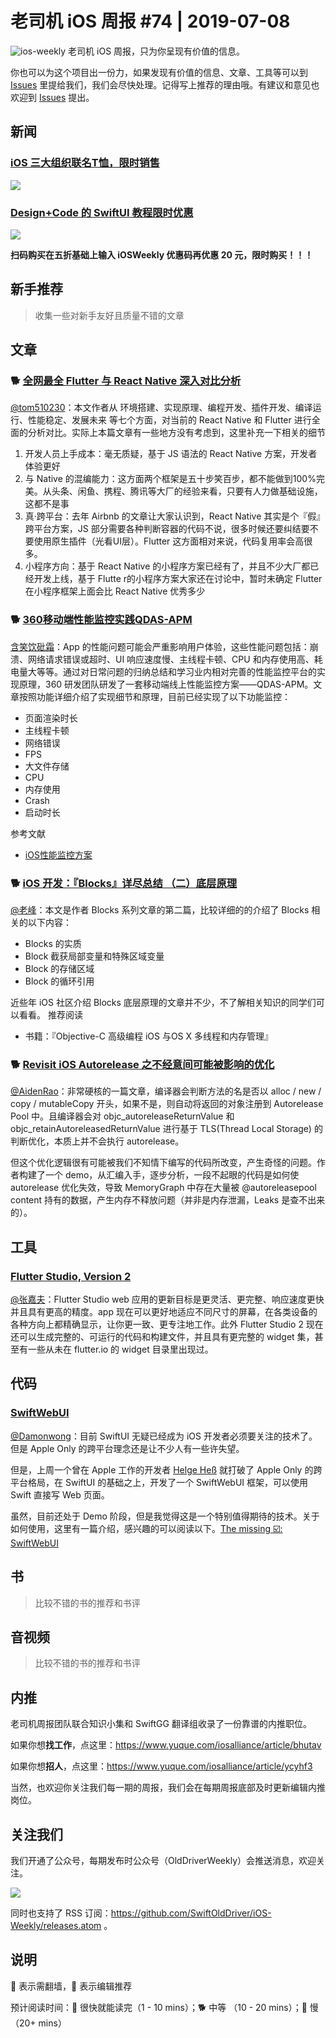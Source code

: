 # 老司机 iOS 周报 #74 | 2019-07-08

![ios-weekly](https://github.com/SwiftOldDriver/iOS-Weekly/blob/master/assets/ios-weekly.png?raw=true)
老司机 iOS 周报，只为你呈现有价值的信息。

你也可以为这个项目出一份力，如果发现有价值的信息、文章、工具等可以到 [Issues](https://github.com/SwiftOldDriver/iOS-Weekly/issues) 里提给我们，我们会尽快处理。记得写上推荐的理由哦。有建议和意见也欢迎到 [Issues](https://github.com/SwiftOldDriver/iOS-Weekly/issues) 提出。

## 新闻

### [iOS 三大组织联名T恤，限时销售](https://m.tb.cn/h.e62VJCJ?sm=6bb793)

![](https://gd1.alicdn.com/imgextra/i2/38447709/O1CN01YCZQhR26oloQ4ciT0_!!38447709.png_400x400.jpg)

### [Design+Code 的 SwiftUI 教程限时优惠](https://h5.youzan.com/v2/goods/3eua57deaxury?dc_ps=2286991227876280320.200001&redirect_count=1)

![](https://images.xiaozhuanlan.com/photo/2019/d585de14b83c09b02dfc77251164fe52.png)

**扫码购买在五折基础上输入 iOSWeekly 优惠码再优惠 20 元，限时购买！！！**

## 新手推荐

> 收集一些对新手友好且质量不错的文章

## 文章

### 🐕 [全网最全 Flutter 与 React Native 深入对比分析](https://juejin.im/entry/5d0bad4c5188257152111ed8)

[@tom510230](https://xiaozhuanlan.com/u/6682065345)：本文作者从 环境搭建、实现原理、编程开发、插件开发、编译运行、性能稳定、发展未来 等七个方面，对当前的 React Native 和 Flutter 进行全面的分析对比。实际上本篇文章有一些地方没有考虑到，这里补充一下相关的细节

1. 开发人员上手成本：毫无质疑，基于 JS 语法的 React Native 方案，开发者体验更好
2. 与 Native 的混编能力：这方面两个框架是五十步笑百步，都不能做到100%完美。从头条、闲鱼、携程、腾讯等大厂的经验来看，只要有人力做基础设施，这都不是事
3. 真·跨平台：去年 Airbnb 的文章让大家认识到，React Native 其实是个『假』跨平台方案，JS 部分需要各种判断容器的代码不说，很多时候还要纠结要不要使用原生插件（光看UI层）。Flutter 这方面相对来说，代码复用率会高很多。
4. 小程序方向：基于 React Native 的小程序方案已经有了，并且不少大厂都已经开发上线，基于 Flutte r的小程序方案大家还在讨论中，暂时未确定 Flutter 在小程序框架上面会比 React Native 优秀多少

### 🐕 [360移动端性能监控实践QDAS-APM](https://mp.weixin.qq.com/s/Vq0TDiLbexxBlqlf_lilnQ)

[含笑饮砒霜](https://weibo.com/chinafishnews/)：App 的性能问题可能会严重影响用户体验，这些性能问题包括：崩溃、网络请求错误或超时、UI 响应速度慢、主线程卡顿、CPU 和内存使用高、耗电量大等等。通过对日常问题的归纳总结和学习业内相对完善的性能监控平台的实现原理，360 研发团队研发了一套移动端线上性能监控方案——QDAS-APM。文章按照功能详细介绍了实现细节和原理，目前已经实现了以下功能监控：

- 页面渲染时长
- 主线程卡顿 
- 网络错误
- FPS 
- 大文件存储
- CPU
- 内存使用
- Crash 
- 启动时长

参考文献
- [iOS性能监控方案](http://www.cocoachina.com/articles/19680)

### 🐕 [iOS 开发：『Blocks』详尽总结 （二）底层原理](https://juejin.im/post/5d14630ff265da1b725c1433)

[@老峰](https://github.com/GesanTung)：本文是作者 Blocks 系列文章的第二篇，比较详细的的介绍了 Blocks 相关的以下内容：

- Blocks 的实质
- Block 截获局部变量和特殊区域变量 
- Block 的存储区域
- Block 的循环引用

近些年 iOS 社区介绍 Blocks 底层原理的文章并不少，不了解相关知识的同学们可以看看。
推荐阅读
- 书籍：『Objective-C 高级编程 iOS 与OS X 多线程和内存管理』

### 🐕 [Revisit iOS Autorelease 之不经意间可能被影响的优化](https://satanwoo.github.io/2019/07/02/RevisitAutorelease/)

[@AidenRao](https://weibo.com/AidenRao)：非常硬核的一篇文章，编译器会判断方法的名是否以 alloc / new / copy / mutableCopy 开头，如果不是，则自动将返回的对象注册到 Autorelease Pool 中。且编译器会对 objc_autoreleaseReturnValue 和 objc_retainAutoreleasedReturnValue 进行基于 TLS(Thread Local Storage) 的判断优化，本质上并不会执行 autorelease。

但这个优化逻辑很有可能被我们不知情下编写的代码所改变，产生奇怪的问题。作者构建了一个 demo，从汇编入手，逐步分析，一段不起眼的代码是如何使 autorelease 优化失效，导致 MemoryGraph 中存在大量被 @autoreleasepool content 持有的数据，产生内存不释放问题（并非是内存泄漏，Leaks 是查不出来的）。

## 工具

### [Flutter Studio, Version 2](https://medium.com/@pmutisya/flutter-studio-version-2-41cce10fcf3d)

[@张嘉夫](https://github.com/josephchang10)：Flutter Studio web 应用的更新目标是更灵活、更完整、响应速度更快并且具有更高的精度。app 现在可以更好地适应不同尺寸的屏幕，在各类设备的各种方向上都精确显示，让你更一致、更专注地工作。此外 Flutter Studio 2 现在还可以生成完整的、可运行的代码和构建文件，并且具有更完整的 widget 集，甚至有一些从未在 flutter.io 的 widget 目录里出现过。

## 代码

### [SwiftWebUI](https://github.com/swiftwebui/SwiftWebUI)

[@Damonwong](https://github.com/Damonvvong)：目前 SwiftUI 无疑已经成为 iOS 开发者必须要关注的技术了。但是 Apple Only 的跨平台理念还是让不少人有一些许失望。

但是，上周一个曾在 Apple 工作的开发者 [Helge Heß](https://github.com/helje5) 就打破了 Apple Only 的跨平台格局，在 SwiftUI 的基础之上，开发了一个 SwiftWebUI 框架，可以使用 Swift 直接写 Web 页面。

虽然，目前还处于 Demo 阶段，但是我觉得这是一个特别值得期待的技术。关于如何使用，这里有一篇介绍，感兴趣的可以阅读以下。[The missing ☑️: SwiftWebUI](http://www.alwaysrightinstitute.com/swiftwebui/?from=singlemessage&isappinstalled=0)

## 书

> 比较不错的书的推荐和书评

## 音视频

> 比较不错的书的推荐和书评

## 内推

老司机周报团队联合知识小集和 SwiftGG 翻译组收录了一份靠谱的内推职位。

如果你想**找工作**，点这里：https://www.yuque.com/iosalliance/article/bhutav

如果你想**招人**，点这里：https://www.yuque.com/iosalliance/article/ycyhf3

当然，也欢迎你关注我们每一期的周报，我们会在每期周报底部及时更新编辑内推岗位。

## 关注我们

我们开通了公众号，每期发布时公众号（OldDriverWeekly）会推送消息，欢迎关注。

![](https://github.com/SwiftOldDriver/iOS-Weekly/blob/master/assets/qrcode_for_wechat.jpg?raw=true)

同时也支持了 RSS 订阅：https://github.com/SwiftOldDriver/iOS-Weekly/releases.atom 。

## 说明

🚧 表示需翻墙，🌟 表示编辑推荐

预计阅读时间：🐎 很快就能读完（1 - 10 mins）；🐕 中等 （10 - 20 mins）；🐢 慢（20+ mins）

